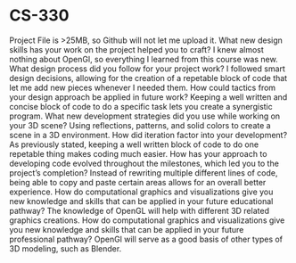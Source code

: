 # CS-330
Project File is >25MB, so Github will not let me upload it.
What new design skills has your work on the project helped you to craft?
I knew almost nothing about OpenGl, so everything I learned from this course was new.
What design process did you follow for your project work?
I followed smart design decisions, allowing for the creation of a repetable block of code that let me add new pieces whenever I needed them.
How could tactics from your design approach be applied in future work?
Keeping a well written and concise block of code to do a specific task lets you create a synergistic program.
What new development strategies did you use while working on your 3D scene?
Using reflections, patterns, and solid colors to create a scene in a 3D environment.
How did iteration factor into your development?
As previously stated, keeping a well written block of code to do one repetable thing makes coding much easier.
How has your approach to developing code evolved throughout the milestones, which led you to the project’s completion?
Instead of rewriting multiple different lines of code, being able to copy and paste certain areas allows for an overall better experience.
How do computational graphics and visualizations give you new knowledge and skills that can be applied in your future educational pathway?
The knowledge of OpenGL will help with different 3D related graphics creations.
How do computational graphics and visualizations give you new knowledge and skills that can be applied in your future professional pathway?
OpenGl will serve as a good basis of other types of 3D modeling, such as Blender.
